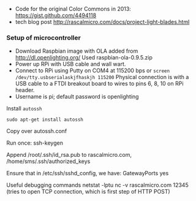 * Code for the original Color Commons in 2013: https://gist.github.com/4494118
* tech blog post http://rascalmicro.com/docs/project-light-blades.html

### Setup of microcontroller ###

* Download Raspbian image with OLA added from http://dl.openlighting.org/ Used raspbian-ola-0.9.5.zip
* Power up RPi with USB cable and wall wart.
* Connect to RPi using Putty on COM4 at 115200 bps or `screen /dev/tty.usbserialaskjfhaskjh 115200` Physical connection is with a USB cable to a FTDI breakout board to wires to pins 6, 8, 10 on RPi header.
* Username is pi; default password is openlighting

Install `autossh`

    sudo apt-get install autossh

Copy over autossh.conf

Run once: ssh-keygen

Append /root/.ssh/id_rsa.pub to rascalmicro.com, /home/sms/.ssh/authorized_keys

Ensure that in /etc/ssh/sshd_config, we have: GatewayPorts yes

Useful debugging commands
    netstat -lptu
    nc -v rascalmicro.com 12345 (tries to open TCP connection, which is first step of HTTP POST)

